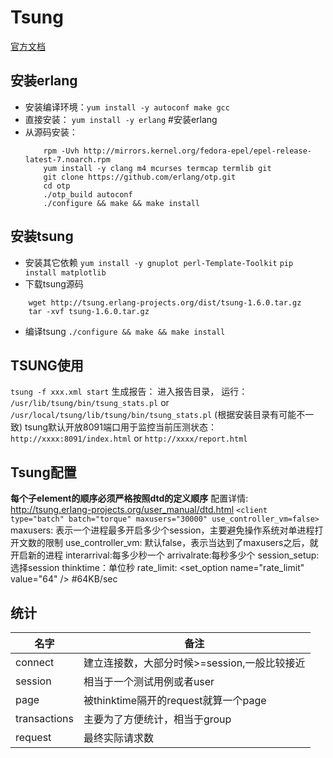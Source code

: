 # Tsung
[官方文档](http://tsung.erlang-projects.org/user_manual)
## 安装erlang
- 安装编译环境：`yum install -y autoconf make gcc`
- 直接安装： `yum install -y erlang` #安装erlang
- 从源码安装：
    ```
        rpm -Uvh http://mirrors.kernel.org/fedora-epel/epel-release-latest-7.noarch.rpm
        yum install -y clang m4 mcurses termcap termlib git
        git clone https://github.com/erlang/otp.git
        cd otp
        ./otp_build autoconf
        ./configure && make && make install
    ```
## 安装tsung
- 安装其它依赖
`yum install -y gnuplot perl-Template-Toolkit`
`pip install matplotlib`
- 下载tsung源码
```
    wget http://tsung.erlang-projects.org/dist/tsung-1.6.0.tar.gz
    tar -xvf tsung-1.6.0.tar.gz
```
- 编译tsung
`./configure && make && make install`

## TSUNG使用
`tsung -f xxx.xml start`
生成报告：
进入报告目录， 运行：
`/usr/lib/tsung/bin/tsung_stats.pl` or
`/usr/local/tsung/lib/tsung/bin/tsung_stats.pl` 
(根据安装目录有可能不一致)
tsung默认开放8091端口用于监控当前压测状态：`http://xxxx:8091/index.html` or `http://xxxx/report.html`
## Tsung配置
**每个子element的顺序必须严格按照dtd的定义顺序**
配置详情: http://tsung.erlang-projects.org/user_manual/dtd.html
`<client type="batch" batch="torque" maxusers="30000" use_controller_vm=false>`
maxusers: 表示一个进程最多开启多少个session，主要避免操作系统对单进程打开文数的限制
use_controller_vm: 默认false，表示当达到了maxusers之后，就开启新的进程
interarrival:每多少秒一个
arrivalrate:每秒多少个
session_setup: 选择session
thinktime：单位秒
rate_limit: <set_option name="rate_limit" value="64" /> #64KB/sec
## 统计
名字|备注
-|-
connect|建立连接数，大部分时候>=session,一般比较接近
session|相当于一个测试用例或者user
page|被thinktime隔开的request就算一个page
transactions|主要为了方便统计，相当于group
request|最终实际请求数